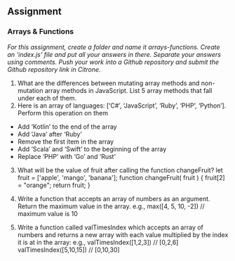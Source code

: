 ## Assignment
### Arrays & Functions

*For this assignment, create a folder and name it arrays-functions. Create an ‘index.js’ file and put all your answers in there. Separate your answers using comments. Push your work into a Github repository and submit the Github repository link in Citrone.*

1.  What are the differences between mutating array methods and non-mutation array methods in JavaScript. List 5 array methods that fall under each of them.
2.  Here is an array of languages: [‘C#’, ‘JavaScript’, ‘Ruby’, ‘PHP’, ‘Python’]. Perform this operation on them 
*   Add ‘Kotlin’ to the end of the array
*   Add ‘Java’ after ‘Ruby’
*   Remove the first item in the array
*   Add ’Scala’ and ‘Swift’ to the beginning of the array
*   Replace ‘PHP’ with ‘Go’ and ‘Rust’
3.  What will be the value of fruit after calling the function changeFruit?
let fruit = ['apple', 'mango', 'banana'];
		function changeFruit( fruit ) {
    			fruit[2] = "orange";
    			return fruit;
		}
4.  Write a function that accepts an array of numbers as an argument. Return the maximum value in the array.
e.g., max([4, 5, 10, -2]) // maximum value is 10

5.  Write a function called valTimesIndex which accepts an array of numbers and returns a new array with each value multiplied by the index it is at in the array:
e.g.,
 valTimesIndex([1,2,3]) // [0,2,6]
		valTimesIndex([5,10,15]) // [0,10,30]
